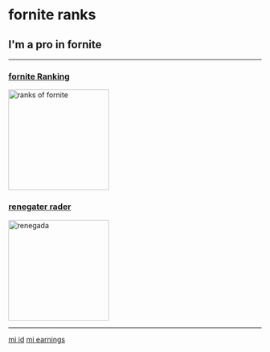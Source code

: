 <!DOCTYPE html>
<html lang="en">

<head>
  <meta charset="UTF-8">
  <title>JUAN Portfolio</title>
</head>

<body>
  <h1>fornite ranks </h1>
  <h2>I'm a pro in fornite</h2>
  <hr />
  <h3><a href="https://i.ytimg.com/vi/Qk0lui8IVz8/maxresdefault.jpg">fornite Ranking</a></h3>
  <img src="https://i.ytimg.com/vi/Qk0lui8IVz8/maxresdefault.jpg" height="200" alt="ranks of fornite"/>
  <h3><a href="https://th.bing.com/th/id/R.f7daa7b50f36c86cc2e052d1266c47ec?rik=behT843fsNQ5xg&pid=ImgRaw&r=0">renegater rader</a></h3>
  <img src="https://th.bing.com/th/id/R.f7daa7b50f36c86cc2e052d1266c47ec?rik=behT843fsNQ5xg&pid=ImgRaw&r=0" height="200" alt="renegada"/>
  <hr />
  <a href="https://fortnitetracker.com/profile/all/JuanBrasset%E3%83%84/events">mi id</a>
  <a href="https://fortnitetracker.com/profile/all/JuanBrasset%E3%83%84/events">mi earnings</a>
</body>

</html>
